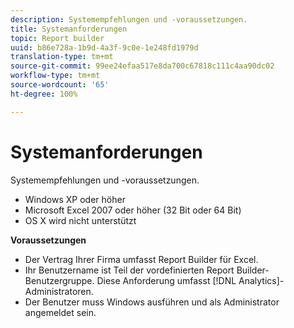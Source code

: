 ```yaml
---
description: Systemempfehlungen und -voraussetzungen.
title: Systemanforderungen
topic: Report builder
uuid: b86e728a-1b9d-4a3f-9c0e-1e248fd1979d
translation-type: tm+mt
source-git-commit: 99ee24efaa517e8da700c67818c111c4aa90dc02
workflow-type: tm+mt
source-wordcount: '65'
ht-degree: 100%

---
```



# Systemanforderungen

Systemempfehlungen und -voraussetzungen.

* Windows XP oder höher
* Microsoft Excel 2007 oder höher (32 Bit oder 64 Bit)
* OS X wird nicht unterstützt

**Voraussetzungen**

* Der Vertrag Ihrer Firma umfasst Report Builder für Excel.
* Ihr Benutzername ist Teil der vordefinierten Report Builder-Benutzergruppe. Diese Anforderung umfasst [!DNL Analytics]-Administratoren.
* Der Benutzer muss Windows ausführen und als Administrator angemeldet sein.

